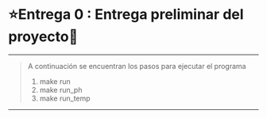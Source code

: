 # ⭐️Entrega 0 : Entrega preliminar del proyecto🤖️
---
> A continuación se encuentran los pasos para ejecutar el programa
> 1. make run
> 2. make run_ph
> 3. make run_temp
----

